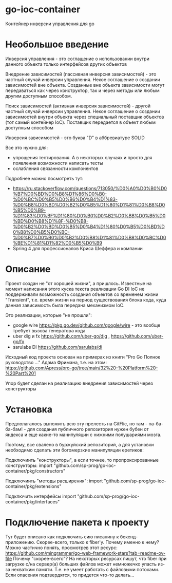 # go-ioc-container
Контейнер инверсии управления для go

# Необольшое введение
Инверсия управления - это соглащение о использовании внутри данного объекта только интерфейсов других объектов

Внедрение зависимостей (пассивная инверсия зависимостей) - это частный случай инверсии управления. Некое соглашение о создании зависимостей вне объекта. Созданные вне объекта зависимости могут передаваться как через конструктор, так и через методы или любым другим доступным способом.

Поиск зависимостей (активная инверсия зависимостей) - другой частный случай инверсии управления. Некое соглашение о создании зависимостей внутри объекта через специальный поставщик объектов (тот самый контейнер IoC). Поставщик передается в объект любым доступным способом

Инверсия зависимостей - это буква "D" в аббревиатуре SOLID

Все это нужно для:
- упрощения тестирования. А в некоторых случаях и просто для появления возможности написать тесты
- ослабления связанности компонентов

Подробнее можно посмотреть тут:
- https://ru.stackoverflow.com/questions/713050/%D0%A0%D0%B0%D0%B7%D0%BD%D0%B8%D1%86%D0%B0-%D0%BC%D0%B5%D0%B6%D0%B4%D1%83-%D0%B8%D0%BD%D0%B2%D0%B5%D1%80%D1%81%D0%B8%D0%B5%D0%B9-%D1%83%D0%BF%D1%80%D0%B0%D0%B2%D0%BB%D0%B5%D0%BD%D0%B8%D1%8F-%D0%B8-%D0%B2%D0%BD%D0%B5%D0%B4%D1%80%D0%B5%D0%BD%D0%B8%D0%B5%D0%BC-%D0%B7%D0%B0%D0%B2%D0%B8%D1%81%D0%B8%D0%BC%D0%BE%D1%81%D1%82%D0%B5%D0%B9
- Spring 4 для профессионалов Криса Шеффера и компании

# Описание
Проект создан не "от хорошей жизни", а пришлось.
Известные на момент написания этого куска текста реализации Go DI IoC не поддерживали возможность создания
объектов со временем жизни "Transient", т.е. время жизни на период существования блока кода,
куда данная зависимость была передана механизмом IoC.

Это реализации, которые "не прошли":
- google wire https://pkg.go.dev/github.com/google/wire - это вообще требует вызова генератора кода
- uber dig и fx https://github.com/uber-go/dig , https://github.com/uber-go/fx
- sarulabs DI https://github.com/sarulabs/di

Исходный код проекта основан на примерах из книги "Pro Go Полное руководство ..." Адама Фримана, т.е. на этом: https://github.com/Apress/pro-go/tree/main/32%20-%20Platform%20-%20Part%201

Упор будет сделан на реализацию внедрения зависимостей через конструкторы

# Установка

Предполагалось выпожить всю эту прелесть на GitFlic, но там - па-ба-ба-бам! - для создания публичного репозитория нужен бубен от яндекса и еще какие-то манипуляции с нижними полушариями мозга.

Поэтому, все свалено в буржуйский репозиторий, а для установки необходимо сделать эти богомерзкие манипуляции еретиков:

Подключиить "конструкторы", а если точнее, то пропроксированные конструкторы:
import "github.com/sp-prog/go-ioc-container/pkg/constructors"

Подключиить "методы расширения":
import "github.com/sp-prog/go-ioc-container/pkg/extensions"

Подключить интерфейсы
import "github.com/sp-prog/go-ioc-container/pkg/interfaces"

# Подключение пакета к проекту

Тут будет описано как подключить сию писанину к бекенд-приложению. Скорее-всего, только к fiber'у.
Почему именно к нему? Можно частично понять, просмотрев этот ресурс: https://github.com/mingrammer/go-web-framework-stars?tab=readme-ov-file
Почему "скорее-всего"? На некоторых ресурсах пишут, что fiber при загрузке с/на сервер(а) больших файлов может немножечко упасть из-за нехватким памяти. Т.е. не умеет работать с файловыми потоками. Если опасения подтвердятся, то придется что-то делать...
